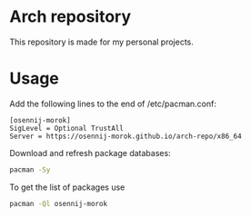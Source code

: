 # Arch repository

This repository is made for my personal projects.

# Usage

Add the following lines to the end of /etc/pacman.conf:
```
[osennij-morok]
SigLevel = Optional TrustAll
Server = https://osennij-morok.github.io/arch-repo/x86_64
```

Download and refresh package databases:
```bash
pacman -Sy
```

To get the list of packages use
```bash
pacman -Ql osennij-morok
```
